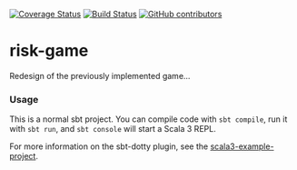 [![Coverage Status](https://coveralls.io/repos/github/prolific-dev/risk-game/badge.svg?branch=main)](https://coveralls.io/github/prolific-dev/risk-game?branch=main)
[![Build Status](https://app.travis-ci.com/prolific-dev/risk-game.svg?branch=main)](https://app.travis-ci.com/prolific-dev/risk-game)
[![GitHub contributors](https://img.shields.io/github/contributors/prolific-dev/risk-game?color=brightgreen)](https://github.com/prolific-dev/risk-game/graphs/contributors)
# risk-game

Redesign of the previously implemented game...

### Usage

This is a normal sbt project. You can compile code with `sbt compile`, run it with `sbt run`, and `sbt console` will
start a Scala 3 REPL.

For more information on the sbt-dotty plugin, see the
[scala3-example-project](https://github.com/scala/scala3-example-project/blob/main/README.md).
